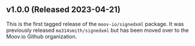 ## v1.0.0 (Released 2023-04-21)

This is the first tagged release of the `moov-io/signedxml` package. It was previously released `ma314smith/signedxml` but has been moved over to the Moov.io Github organization.
